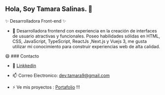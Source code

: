 ## Hola, Soy Tamara Salinas.  👋

✨  Desarrolladora Front-end ✨ 


- 🌱 Desarrolladora frontend con experiencia en la creación de interfaces de usuario atractivas y funcionales.
   Poseo habilidades sólidas en HTML, CSS, JavaScript, TypeScript, ReactJs ,Next.js y Vuejs 3,
   me gusta utilizar mi conocimiento para construir experiencias web de alta calidad.


😄 ### Contacto  
- 💬 [Linkkedin](https://www.linkedin.com/in/gatamara/)
- 📫 Correo Electronico: dev.tamara9@gmail.com

- ⚡ Ve mis proyectos  : [Portafolio](https://gatamara.me/)  !!!

